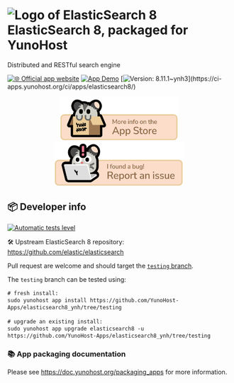 <!--
N.B.: This README was automatically generated by <https://github.com/YunoHost/apps_tools/blob/main/readme_generator>
It shall NOT be edited by hand.
-->

<h1>
  <img src="https://raw.githubusercontent.com/YunoHost/apps/main/logos/elasticsearch8.png" width="32px" alt="Logo of ElasticSearch 8">
  ElasticSearch 8, packaged for YunoHost
</h1>

Distributed and RESTful search engine

[![🌐 Official app website](https://img.shields.io/badge/Official_app_website-darkgreen?style=for-the-badge)](https://elastic.co)
[![App Demo](https://img.shields.io/badge/App_Demo-blue?style=for-the-badge)](https://www.elastic.co/demos)
[![Version: 8.11.1~ynh3](https://img.shields.io/badge/Version-8.11.1~ynh3-rgb(18,138,11)?style=for-the-badge)](https://ci-apps.yunohost.org/ci/apps/elasticsearch8/)

<div align="center">
<a href="https://apps.yunohost.org/app/elasticsearch8"><img height="100px" src="https://github.com/YunoHost/yunohost-artwork/raw/refs/heads/main/badges/neopossum-badges/badge_more_info_on_the_appstore.svg"/></a>
<a href="https://github.com/YunoHost-Apps/elasticsearch8_ynh/issues"><img height="100px" src="https://github.com/YunoHost/yunohost-artwork/raw/refs/heads/main/badges/neopossum-badges/badge_report_an_issue.svg"/></a>
</div>

## 📦 Developer info

[![Automatic tests level](https://apps.yunohost.org/badge/cilevel/elasticsearch8)](https://ci-apps.yunohost.org/ci/apps/elasticsearch8/)

🛠️ Upstream ElasticSearch 8 repository: <https://github.com/elastic/elasticsearch>

Pull request are welcome and should target the [`testing` branch](https://github.com/YunoHost-Apps/elasticsearch8_ynh/tree/testing).

The `testing` branch can be tested using:
```
# fresh install:
sudo yunohost app install https://github.com/YunoHost-Apps/elasticsearch8_ynh/tree/testing

# upgrade an existing install:
sudo yunohost app upgrade elasticsearch8 -u https://github.com/YunoHost-Apps/elasticsearch8_ynh/tree/testing
```

### 📚 App packaging documentation

Please see <https://doc.yunohost.org/packaging_apps> for more information.